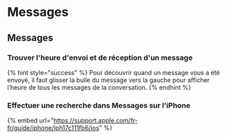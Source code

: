 # Messages

## Messages

### Trouver l'heure d'envoi et de réception d'un message

{% hint style="success" %}
Pour découvrir quand un message vous a été envoyé, il faut glisser la bulle du message vers la gauche pour afficher l’heure de tous les messages de la conversation.
{% endhint %}

### Effectuer une recherche dans Messages sur l’iPhone

{% embed url="https://support.apple.com/fr-fr/guide/iphone/iph17c111fb6/ios" %}
